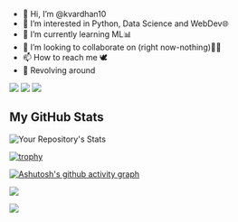 - 👋 Hi, I’m @kvardhan10
- 👀 I’m interested in Python, Data Science and WebDev🌐
- 🌱 I’m currently learning ML📊
- 💞️ I’m looking to collaborate on (right now-nothing)👨‍💻
- 📫 How to reach me 🕊️
- 🔖 Revolving around

<img src="https://img.icons8.com/color/48/000000/atom-editor.png"/> <img src="https://img.icons8.com/color/48/000000/git.png"/> <img src="https://img.icons8.com/fluency/48/000000/anaconda--v2.png"/>
<!-- <img src="https://img.icons8.com/color/48/000000/c-programming.png"/> <img src="https://img.icons8.com/color/48/000000/c-plus-plus-logo.png"/> <img src="https://img.icons8.com/color/48/000000/java-coffee-cup-logo--v1.png"/> <img src="https://img.icons8.com/fluency/48/000000/python.png"/>   <img src="https://img.icons8.com/color/48/000000/golang.png"/> <img src="https://img.icons8.com/color/48/000000/html-5--v1.png"/> <img src="https://img.icons8.com/color/48/000000/css3.png"/> <img src="https://img.icons8.com/color/48/000000/bootstrap.png"/> <img src="https://img.icons8.com/color/48/000000/javascript--v1.png"/> <img src="https://img.icons8.com/color/48/000000/android-studio--v2.png"/> <img src="https://img.icons8.com/color/48/000000/atom-editor.png"/> <img src="https://img.icons8.com/color/48/000000/git.png"/> <img src="https://img.icons8.com/color/48/000000/ubuntu--v1.png"/> <img src="https://img.icons8.com/fluency/48/000000/anaconda--v2.png"/> <img src="https://img.icons8.com/color/48/000000/slack-new.png"/> -->




## My GitHub Stats
<!-- ![Your Repository's Stats](https://github-readme-stats.vercel.app/api?username=kvardhan10&show_icons=true)   --> 

![Your Repository's Stats](https://github-readme-stats.vercel.app/api/top-langs/?username=kvardhan10&theme=blue-green)

<!-- [![GitHub Streak](https://github-readme-streak-stats.herokuapp.com/?user=kvardhan10)](https://git.io/streak-stats) -->

[![trophy](https://github-profile-trophy.vercel.app/?username=kvardhan10&row=1&title=Joined2020,Commits,Repositories&theme=alduin&margin-w=20&no-bg=true)](https://github.com/kvardhan10/github-profile-trophy)

<!-- ![Profile View Counter](https://komarev.com/ghpvc/?username=kvardhan10) -->

[![Ashutosh's github activity graph](https://activity-graph.herokuapp.com/graph?username=kvardhan10&theme=react-dark&area=true&hide_border=true&custom_title=GIT%20ACTIVITY)](https://github.com/kvardhan10/github-readme-activity-graph)

<!-- ![](https://starchart.cc/{username}/{repo}.svg) -->

![](https://forthebadge.com/images/badges/made-with-markdown.svg)

![](https://forthebadge.com/images/badges/powered-by-coffee.svg)

<!---
kvardhan10/kvardhan10 is a ✨ special ✨ repository because its `README.md` (this file) appears on your GitHub profile.
You can click the Preview link to take a look at your changes.
--->
